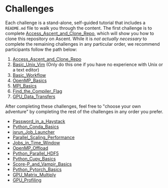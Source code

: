 

# Challenges

Each challenge is a stand-alone, self-guided tutorial that includes a `README.md` file to walk you through the content. The first challenge is to complete [Access_Ascent_and_Clone_Repo](Access_Ascent_and_Clone_Repo), which will show you how to clone this repository on Ascent. While it is *not actually necessary* to complete the remaining challenges in any particular order, we recommend participants follow the path below:

1. [Access_Ascent_and_Clone_Repo](Access_Ascent_and_Clone_Repo)
2. [Basic_Unix_Vim](Basic_Unix_Vim) (Only do this one if you have no experience with Unix or a text editor) 
3. [Basic_Workflow](Basic_Workflow)
4. [OpenMP_Basics](OpenMP_Basics)
5. [MPI_Basics](MPI_Basics)
6. [Find_the_Compiler_Flag](Find_the_Compiler_Flag)
7. [GPU_Data_Transfers](GPU_Data_Transfers)

After completing these challenges, feel free to "choose your own adventure" by completing the rest of the challenges in any order you prefer.

- [Password_in_a_Haystack](Password_in_a_Haystack)
- [Python_Conda_Basics](Python_Conda_Basics)
- [jsrun_Job_Launcher](jsrun_Job_Launcher)
- [Parallel_Scaling_Performance](Parallel_Scaling_Performance)
- [Jobs_in_Time_Window](Jobs_in_Time_Window)
- [OpenMP_Offload](OpenMP_Offload)
- [Python_Parallel_HDF5](Python_Parallel_HDF5)
- [Python_Cupy_Basics](Python_Cupy_Basics)
- [Score-P_and_Vampir_Basics](Score-P_and_Vampir_Basics)
- [Python_Pytorch_Basics](Python_Pytorch_Basics)
- [GPU_Matrix_Multiply](GPU_Matrix_Multiply)
- [GPU_Profiling](GPU_Profiling)

